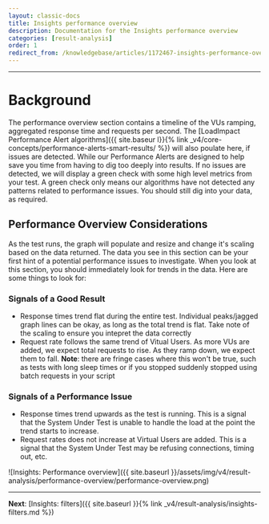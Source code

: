 ```yaml
---
layout: classic-docs
title: Insights performance overview
description: Documentation for the Insights performance overview
categories: [result-analysis]
order: 1
redirect_from: /knowledgebase/articles/1172467-insights-performance-overview
---
```


***

<h1>Background</h1>

The performance overview section contains a timeline of the VUs ramping, aggregated response time and requests per second. The [LoadImpact Performance Alert algorithms]({{ site.baseur l}}{% link _v4/core-concepts/performance-alerts-smart-results/ %}) will also poulate here, if issues are detected. While our Performance Alerts are designed to help save you time from having to dig too deeply into results. If no issues are detected, we will display a green check with some high level metrics from your test.  A green check only means our algorithms have not detected any patterns related to performance issues. You should still dig into your data, as required.

## Performance Overview Considerations

As the test runs, the graph will populate and resize and change it's scaling based on the data returned. The data you see in this section can be your first hint of a potential performance issues to investigate. When you look at this section, you should immediately look for trends in the data.  Here are some things to look for:

### Signals of a Good Result
- Response times trend flat during the entire test. Individual peaks/jagged graph lines can be okay, as long as the total trend is flat. Take note of the scaling to ensure you intepret the data correctly
- Request rate follows the same trend of Vitual Users.  As more VUs are added, we expect total requests to rise.  As they ramp down, we expect them to fall. **Note**: there are fringe cases where this won't be true, such as tests with long sleep times or if you stopped suddenly stopped using batch requests in your script

### Signals of a Performance Issue
- Response times trend upwards as the test is running.  This is a signal that the System Under Test is unable to handle the load at the point the trend starts to increase.
- Request rates does not increase at Virtual Users are added.  This is a signal that the System Under Test may be refusing connections, timing out, etc.


![Insights: Performance overview]({{ site.baseurl }}/assets/img/v4/result-analysis/performance-overview/performance-overview.png)

***

**Next**: [Insights: filters]({{ site.baseurl }}{% link _v4/result-analysis/insights-filters.md %})
